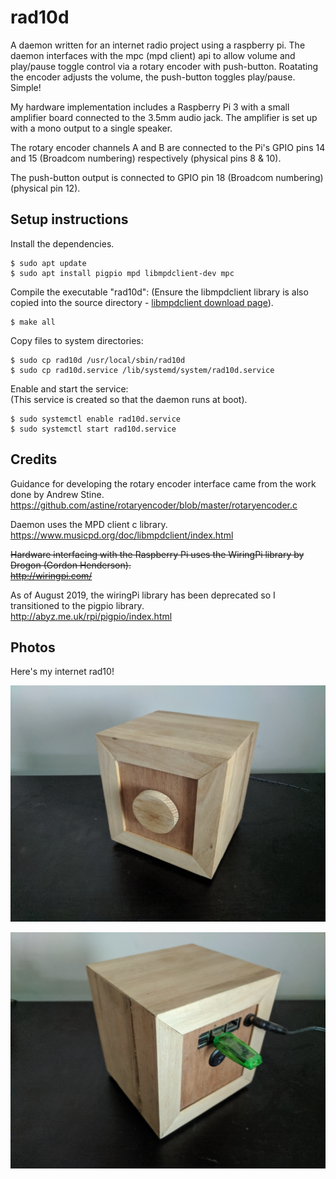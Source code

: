 # rad10d
A daemon written for an internet radio project using a raspberry pi.  The daemon interfaces with the mpc (mpd client) api to allow volume and play/pause toggle control via a rotary encoder with push-button.  Roatating the encoder adjusts the volume, the push-button toggles play/pause.  Simple!  

My hardware implementation includes a Raspberry Pi 3 with a small amplifier board connected to the 3.5mm audio jack.  The amplifier is set up with a mono output to a single speaker.  

The rotary encoder channels A and B are connected to the Pi's GPIO pins 14 and 15 (Broadcom numbering) respectively (physical pins 8 & 10).  

The push-button output is connected to GPIO pin 18 (Broadcom numbering) (physical pin 12).

## Setup instructions
Install the dependencies.
```
$ sudo apt update
$ sudo apt install pigpio mpd libmpdclient-dev mpc
```
Compile the executable "rad10d":
(Ensure the libmpdclient library is also copied into the source directory - [libmpdclient download page](https://musicpd.org/libs/libmpdclient/)).
```
$ make all
```
Copy files to system directories:
```
$ sudo cp rad10d /usr/local/sbin/rad10d
$ sudo cp rad10d.service /lib/systemd/system/rad10d.service
```
Enable and start the service:  
(This service is created so that the daemon runs at boot).
```
$ sudo systemctl enable rad10d.service
$ sudo systemctl start rad10d.service
```
## Credits
Guidance for developing the rotary encoder interface came from the work done by Andrew Stine.  
https://github.com/astine/rotaryencoder/blob/master/rotaryencoder.c

Daemon uses the MPD client c library.  
https://www.musicpd.org/doc/libmpdclient/index.html

~~Hardware interfacing with the Raspberry Pi uses the WiringPi library by Drogon (Gordon Henderson).~~  
~~http://wiringpi.com/~~

As of August 2019, the wiringPi library has been deprecated so I transitioned to the pigpio library.  
http://abyz.me.uk/rpi/pigpio/index.html

## Photos
Here's my internet rad10!

![rad10 Front View,](photos/rad10_front.jpg)

![rad10 Back View,](photos/rad10_back.jpg)

